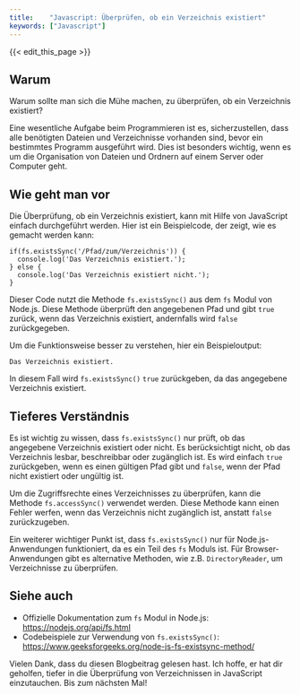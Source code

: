 ```yaml
---
title:    "Javascript: Überprüfen, ob ein Verzeichnis existiert"
keywords: ["Javascript"]
---
```


{{< edit_this_page >}}

## Warum
Warum sollte man sich die Mühe machen, zu überprüfen, ob ein Verzeichnis existiert?

Eine wesentliche Aufgabe beim Programmieren ist es, sicherzustellen, dass alle benötigten Dateien und Verzeichnisse vorhanden sind, bevor ein bestimmtes Programm ausgeführt wird. Dies ist besonders wichtig, wenn es um die Organisation von Dateien und Ordnern auf einem Server oder Computer geht.

## Wie geht man vor
Die Überprüfung, ob ein Verzeichnis existiert, kann mit Hilfe von JavaScript einfach durchgeführt werden. Hier ist ein Beispielcode, der zeigt, wie es gemacht werden kann:

```
if(fs.existsSync('/Pfad/zum/Verzeichnis')) {
  console.log('Das Verzeichnis existiert.');
} else {
  console.log('Das Verzeichnis existiert nicht.');
}
```
Dieser Code nutzt die Methode `fs.existsSync()` aus dem `fs` Modul von Node.js. Diese Methode überprüft den angegebenen Pfad und gibt `true` zurück, wenn das Verzeichnis existiert, andernfalls wird `false` zurückgegeben.

Um die Funktionsweise besser zu verstehen, hier ein Beispieloutput:

```
Das Verzeichnis existiert.
```

In diesem Fall wird `fs.existsSync()` `true` zurückgeben, da das angegebene Verzeichnis existiert.

## Tieferes Verständnis
Es ist wichtig zu wissen, dass `fs.existsSync()` nur prüft, ob das angegebene Verzeichnis existiert oder nicht. Es berücksichtigt nicht, ob das Verzeichnis lesbar, beschreibbar oder zugänglich ist. Es wird einfach `true` zurückgeben, wenn es einen gültigen Pfad gibt und `false`, wenn der Pfad nicht existiert oder ungültig ist.

Um die Zugriffsrechte eines Verzeichnisses zu überprüfen, kann die Methode `fs.accessSync()` verwendet werden. Diese Methode kann einen Fehler werfen, wenn das Verzeichnis nicht zugänglich ist, anstatt `false` zurückzugeben.

Ein weiterer wichtiger Punkt ist, dass `fs.existsSync()` nur für Node.js-Anwendungen funktioniert, da es ein Teil des `fs` Moduls ist. Für Browser-Anwendungen gibt es alternative Methoden, wie z.B. `DirectoryReader`, um Verzeichnisse zu überprüfen.

## Siehe auch
- Offizielle Dokumentation zum `fs` Modul in Node.js: https://nodejs.org/api/fs.html
- Codebeispiele zur Verwendung von `fs.existsSync()`: https://www.geeksforgeeks.org/node-js-fs-existsync-method/

Vielen Dank, dass du diesen Blogbeitrag gelesen hast. Ich hoffe, er hat dir geholfen, tiefer in die Überprüfung von Verzeichnissen in JavaScript einzutauchen. Bis zum nächsten Mal!